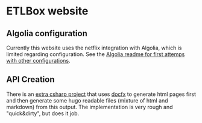 # ETLBox website

## Algolia configuration

Currently this website uses the netflix integration with Algolia, which is limited regarding configuration. 
See the [Algolia readme for first attemps with other configurations](readme/algolia.md).

## API Creation

There is an [extra csharp project](../create_api_md/README.md) that uses [docfx](https://dotnet.github.io/docfx/) to generate html pages first and then generate some hugo readable files (mixture of html and markdown) from this output. The implementation is very rough and "quick&dirty", but does it job. 
